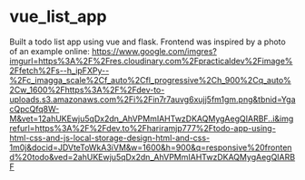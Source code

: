 # vue_list_app
Built a todo list app using vue and flask.
Frontend was inspired by a photo of an example online: 
https://www.google.com/imgres?imgurl=https%3A%2F%2Fres.cloudinary.com%2Fpracticaldev%2Fimage%2Ffetch%2Fs--h_ipFXPy--%2Fc_imagga_scale%2Cf_auto%2Cfl_progressive%2Ch_900%2Cq_auto%2Cw_1600%2Fhttps%3A%2F%2Fdev-to-uploads.s3.amazonaws.com%2Fi%2Fin7r7auvg6xujj5fm1gm.png&tbnid=YgacQpcQfq8W-M&vet=12ahUKEwju5qDx2dn_AhVPMmIAHTwzDKAQMygAegQIARBF..i&imgrefurl=https%3A%2F%2Fdev.to%2Fhariramjp777%2Ftodo-app-using-html-css-and-js-local-storage-design-html-and-css-1m0j&docid=JDVteToWkA3iVM&w=1600&h=900&q=responsive%20frontend%20todo&ved=2ahUKEwju5qDx2dn_AhVPMmIAHTwzDKAQMygAegQIARBF

